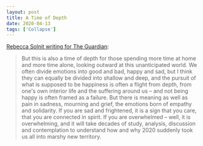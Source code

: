```yaml
---
layout: post
title: A Time of Depth
date: 2020-04-13
tags: ['Collapse']
---
```

[Rebecca Solnit writing for The Guardian](https://www.theguardian.com/world/2020/apr/07/what-coronavirus-can-teach-us-about-hope-rebecca-solnit):
<!--x-->

> But this is also a time of depth for those spending more time at home and more time alone, looking outward at this unanticipated world. We often divide emotions into good and bad, happy and sad, but I think they can equally be divided into shallow and deep, and the pursuit of what is supposed to be happiness is often a flight from depth, from one's own interior life and the suffering around us – and not being happy is often framed as a failure. But there is meaning as well as pain in sadness, mourning and grief, the emotions born of empathy and solidarity. If you are sad and frightened, it is a sign that you care, that you are connected in spirit. If you are overwhelmed – well, it is overwhelming, and it will take decades of study, analysis, discussion and contemplation to understand how and why 2020 suddenly took us all into marshy new territory.
